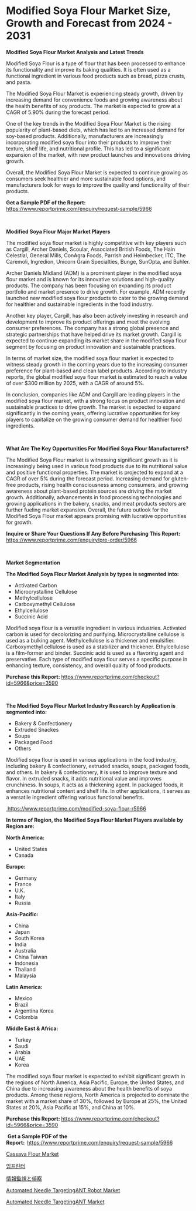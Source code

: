 <p><h1>Modified Soya Flour Market Size, Growth and Forecast from 2024 - 2031</h1></p><p><strong>Modified Soya Flour Market Analysis and Latest Trends</strong></p>
<p><p>Modified Soya Flour is a type of flour that has been processed to enhance its functionality and improve its baking qualities. It is often used as a functional ingredient in various food products such as bread, pizza crusts, and pasta.</p><p>The Modified Soya Flour Market is experiencing steady growth, driven by increasing demand for convenience foods and growing awareness about the health benefits of soy products. The market is expected to grow at a CAGR of 5.90% during the forecast period.</p><p>One of the key trends in the Modified Soya Flour Market is the rising popularity of plant-based diets, which has led to an increased demand for soy-based products. Additionally, manufacturers are increasingly incorporating modified soya flour into their products to improve their texture, shelf life, and nutritional profile. This has led to a significant expansion of the market, with new product launches and innovations driving growth.</p><p>Overall, the Modified Soya Flour Market is expected to continue growing as consumers seek healthier and more sustainable food options, and manufacturers look for ways to improve the quality and functionality of their products.</p></p>
<p><strong>Get a Sample PDF of the Report:&nbsp;</strong> <a href="https://www.reportprime.com/enquiry/request-sample/5966">https://www.reportprime.com/enquiry/request-sample/5966</a></p>
<p>&nbsp;</p>
<p><strong>Modified Soya Flour Major Market Players</strong></p>
<p><p>The modified soya flour market is highly competitive with key players such as Cargill, Archer Daniels, Scoular, Associated British Foods, The Hain Celestial, General Mills, ConAgra Foods, Parrish and Heimbecker, ITC, The Caremoli, Ingredion, Unicorn Grain Specialties, Bunge, SunOpta, and Buhler.</p><p>Archer Daniels Midland (ADM) is a prominent player in the modified soya flour market and is known for its innovative solutions and high-quality products. The company has been focusing on expanding its product portfolio and market presence to drive growth. For example, ADM recently launched new modified soya flour products to cater to the growing demand for healthier and sustainable ingredients in the food industry.</p><p>Another key player, Cargill, has also been actively investing in research and development to improve its product offerings and meet the evolving consumer preferences. The company has a strong global presence and strategic partnerships that have helped drive its market growth. Cargill is expected to continue expanding its market share in the modified soya flour segment by focusing on product innovation and sustainable practices.</p><p>In terms of market size, the modified soya flour market is expected to witness steady growth in the coming years due to the increasing consumer preference for plant-based and clean label products. According to industry reports, the global modified soya flour market is estimated to reach a value of over $300 million by 2025, with a CAGR of around 5%.</p><p>In conclusion, companies like ADM and Cargill are leading players in the modified soya flour market, with a strong focus on product innovation and sustainable practices to drive growth. The market is expected to expand significantly in the coming years, offering lucrative opportunities for key players to capitalize on the growing consumer demand for healthier food ingredients.</p></p>
<p>&nbsp;</p>
<p><strong>What Are The Key Opportunities For Modified Soya Flour Manufacturers?</strong></p>
<p><p>The Modified Soya Flour market is witnessing significant growth as it is increasingly being used in various food products due to its nutritional value and positive functional properties. The market is projected to expand at a CAGR of over 5% during the forecast period. Increasing demand for gluten-free products, rising health consciousness among consumers, and growing awareness about plant-based protein sources are driving the market growth. Additionally, advancements in food processing technologies and growing applications in the bakery, snacks, and meat products sectors are further fueling market expansion. Overall, the future outlook for the Modified Soya Flour market appears promising with lucrative opportunities for growth.</p></p>
<p><strong>Inquire or Share Your Questions If Any Before Purchasing This Report:</strong> <a href="https://www.reportprime.com/enquiry/pre-order/5966">https://www.reportprime.com/enquiry/pre-order/5966</a></p>
<p>&nbsp;</p>
<p><strong>Market Segmentation</strong></p>
<p><strong>The Modified Soya Flour Market Analysis by types is segmented into:</strong></p>
<p><ul><li>Activated Carbon</li><li>Microcrystalline Cellulose</li><li>Methylcellulose</li><li>Carboxymethyl Cellulose</li><li>Ethylcellulose</li><li>Succinic Acid</li></ul></p>
<p><p>Modified soya flour is a versatile ingredient in various industries. Activated carbon is used for decolorizing and purifying. Microcrystalline cellulose is used as a bulking agent. Methylcellulose is a thickener and emulsifier. Carboxymethyl cellulose is used as a stabilizer and thickener. Ethylcellulose is a film-former and binder. Succinic acid is used as a flavoring agent and preservative. Each type of modified soya flour serves a specific purpose in enhancing texture, consistency, and overall quality of food products.</p></p>
<p><strong>Purchase this Report:&nbsp;</strong><a href="https://www.reportprime.com/checkout?id=5966&price=3590">https://www.reportprime.com/checkout?id=5966&price=3590</a></p>
<p>&nbsp;</p>
<p><strong>The Modified Soya Flour Market Industry Research by Application is segmented into:</strong></p>
<p><ul><li>Bakery & Confectionery</li><li>Extruded Snackes</li><li>Soups</li><li>Packaged Food</li><li>Others</li></ul></p>
<p><p>Modified soya flour is used in various applications in the food industry, including bakery & confectionery, extruded snacks, soups, packaged foods, and others. In bakery & confectionery, it is used to improve texture and flavor. In extruded snacks, it adds nutritional value and improves crunchiness. In soups, it acts as a thickening agent. In packaged foods, it enhances nutritional content and shelf life. In other applications, it serves as a versatile ingredient offering various functional benefits.</p></p>
<p><a href="https://www.reportprime.com/modified-soya-flour-r5966">&nbsp;https://www.reportprime.com/modified-soya-flour-r5966</a></p>
<p><strong>In terms of Region, the Modified Soya Flour Market Players available by Region are:</strong></p>
<p>
    <p> <strong> North America: </strong>
        <ul>
            <li>United States</li>
            <li>Canada</li>
        </ul>
        </p> 
    <p> <strong> Europe: </strong>
        <ul>
            <li>Germany</li>
            <li>France</li>
            <li>U.K.</li>
            <li>Italy</li>
            <li>Russia</li>
        </ul>
        </p> 
    <p> <strong> Asia-Pacific: </strong>
        <ul>
            <li>China</li>
            <li>Japan</li>
            <li>South Korea</li>
            <li>India</li>
            <li>Australia</li>
            <li>China Taiwan</li>
            <li>Indonesia</li>
            <li>Thailand</li>
            <li>Malaysia</li>
        </ul>
        </p> 
    <p> <strong> Latin America: </strong>
        <ul>
            <li>Mexico</li>
            <li>Brazil</li>
            <li>Argentina Korea</li>
            <li>Colombia</li>
        </ul>
        </p> 
    <p> <strong> Middle East & Africa: </strong>
        <ul>
            <li>Turkey</li>
            <li>Saudi</li>
            <li>Arabia</li>
            <li>UAE</li>
            <li>Korea</li>
        </ul>
    </p>
    </p>
<p><p>The modified soya flour market is expected to exhibit significant growth in the regions of North America, Asia Pacific, Europe, the United States, and China due to increasing awareness about the health benefits of soya products. Among these regions, North America is projected to dominate the market with a market share of 30%, followed by Europe at 25%, the United States at 20%, Asia Pacific at 15%, and China at 10%.</p></p>
<p><strong>Purchase this Report: </strong><a href="https://www.reportprime.com/checkout?id=5966&price=3590">https://www.reportprime.com/checkout?id=5966&price=3590</a></p>
<p>&nbsp;<strong>Get a Sample PDF of the Report:&nbsp;&nbsp;</strong><a href="https://www.reportprime.com/enquiry/request-sample/5966">https://www.reportprime.com/enquiry/request-sample/5966</a></p>
<p><strong></strong></p>
<p><p><a href="https://github.com/amapolalg/Market-Research-Report-List-1/blob/main/cassava-flour-market.md">Cassava Flour Market</a></p><p><a href="https://medium.com/@edenger98079sgb/2031%EB%85%84%EA%B9%8C%EC%A7%80%EC%9D%98-%EC%9E%84%ED%94%84%EB%A6%B0%ED%84%B0-%EC%8B%9C%EC%9E%A5-%EC%A0%90%EC%9C%A0%EC%9C%A8%EA%B3%BC-%EA%B2%BD%EC%9F%81-%ED%99%98%EA%B2%BD%EC%97%90-%EB%8C%80%ED%95%9C-%ED%86%B5%EC%B0%B0%EB%A0%A5-f9ad9ce438e3">임프린터</a></p><p><a href="https://medium.com/@garnett961981/%E6%83%85%E5%A0%B1%E5%8F%8E%E9%9B%86%E3%81%A8%E7%9B%A3%E8%A6%96%E3%81%AE%E5%B8%82%E5%A0%B4%E8%A6%8F%E6%A8%A1-%E3%82%B7%E3%82%A7%E3%82%A2-%E3%83%88%E3%83%AC%E3%83%B3%E3%83%89%E5%88%86%E6%9E%90%E3%83%AC%E3%83%9D%E3%83%BC%E3%83%88-%E6%9C%80%E7%B5%82%E5%88%A9%E7%94%A8-%E9%99%B8%E4%B8%8A-%E7%A9%BA%E4%B8%AD-%E6%B5%B7%E4%B8%8A-%E5%AE%87%E5%AE%99-%E5%8E%9F%E6%9D%90%E6%96%99%E5%88%A5-2031%E5%B9%B4%E3%81%BE%E3%81%A7%E3%81%AE%E4%BA%88%E6%B8%AC%E3%81%AB%E3%81%A4%E3%81%84%E3%81%A6-352e007107f8">情報監視と偵察</a></p><p><a href="https://issuu.com/reportprime-2/docs/automated-needle-targetingant-robot-market-size-20">Automated Needle TargetingANT Robot Market</a></p><p><a href="https://issuu.com/reportprime-2/docs/automated-needle-targetingant-market-size-2030.ppt">Automated Needle TargetingANT Market</a></p></p>